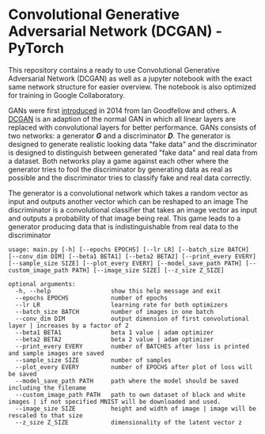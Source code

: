 # Convolutional Generative Adversarial Network (DCGAN) - PyTorch
This repository contains a ready to use Convolutional Generative Adversarial Network (DCGAN) as well as a jupyter notebook with the exact same network structure for easier overview. The notebook is also optimized for training in Google Collaboratory.

GANs were first [introduced](https://arxiv.org/abs/1406.2661) in 2014 from Ian Goodfellow and others. A [DCGAN](https://arxiv.org/abs/1511.06434) is an adaption of the normal GAN in which all linear layers are replaced with convolutional layers for better performance. GANs consists of two networks: a generator ***G*** and a discriminator ***D***. The generator is designed to generate realistic looking data "fake data" and the discriminator is designed to distinguish between generated "fake data" and real data from a dataset. Both networks play a game against each other where the generator tries to fool the discriminator by generating data as real as possible and the discriminator tries to classify fake and real data correctly. 

The generator is a convolutional network which takes a random vector as input and outputs another vector which can be reshaped to an image
The discriminator is a convolutional classifier that takes an image vector as input and outputs a probability of that image being real.
This game leads to a generator producing data that is indistinguishable from real data to the discriminator

```
usage: main.py [-h] [--epochs EPOCHS] [--lr LR] [--batch_size BATCH] [--conv_dim DIM] [--beta1 BETA1] [--beta2 BETA2] [--print_every EVERY] 
[--sample_size SIZE] [--plot_every EVERY] [--model_save_path PATH] [--custom_image_path PATH] [--image_size SIZE] [--z_size Z_SIZE] 

optional arguments:
  -h, --help                 show this help message and exit
  --epochs EPOCHS            number of epochs
  --lr LR                    learning rate for both optimizers
  --batch_size BATCH         number of images in one batch
  --conv_dim DIM             output dimension of first convolutional layer | increases by a factor of 2
  --beta1 BETA1              beta 1 value | adam optimizer
  --beta2 BETA2              beta 2 value | adam optimizer
  --print_every EVERY        number of BATCHES after loss is printed and sample images are saved
  --sample_size SIZE         number of samples
  --plot_every EVERY         number of EPOCHS after plot of loss will be saved
  --model_save_path PATH     path where the model should be saved including the filename
  --custom_image_path PATH   path to own dataset of black and white images | if not specified MNIST will be downloaded and used.
  --image_size SIZE          height and width of image | image will be rescaled to that size
  --z_size Z_SIZE            dimensionality of the latent vector z
  ```

